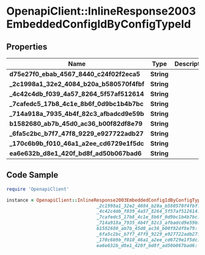 # OpenapiClient::InlineResponse2003EmbeddedConfigIdByConfigTypeId

## Properties

Name | Type | Description | Notes
------------ | ------------- | ------------- | -------------
**d75e27f0_ebab_4567_8440_c24f02f2eca5** | **String** |  | [optional] 
**_2c1998a1_32e2_4084_b20a_b580570f4fbf** | **String** |  | [optional] 
**_4c42c4db_f039_4a57_8264_5f57af512614** | **String** |  | [optional] 
**_7cafedc5_17b8_4c1e_8b6f_0d9bc1b4b7bc** | **String** |  | [optional] 
**_714a918a_7935_4b4f_82c3_afbadcd9e59b** | **String** |  | [optional] 
**b1582680_ab7b_45d0_ac36_b00f82df8e79** | **String** |  | [optional] 
**_6fa5c2bc_b7f7_47f8_9229_e927722adb27** | **String** |  | [optional] 
**_170c6b9b_f010_46a1_a2ee_cd6729e1f5dc** | **String** |  | [optional] 
**ea6e632b_d8e1_420f_bd8f_ad50b067bad6** | **String** |  | [optional] 

## Code Sample

```ruby
require 'OpenapiClient'

instance = OpenapiClient::InlineResponse2003EmbeddedConfigIdByConfigTypeId.new(d75e27f0_ebab_4567_8440_c24f02f2eca5: null,
                                 _2c1998a1_32e2_4084_b20a_b580570f4fbf: null,
                                 _4c42c4db_f039_4a57_8264_5f57af512614: null,
                                 _7cafedc5_17b8_4c1e_8b6f_0d9bc1b4b7bc: null,
                                 _714a918a_7935_4b4f_82c3_afbadcd9e59b: null,
                                 b1582680_ab7b_45d0_ac36_b00f82df8e79: null,
                                 _6fa5c2bc_b7f7_47f8_9229_e927722adb27: null,
                                 _170c6b9b_f010_46a1_a2ee_cd6729e1f5dc: null,
                                 ea6e632b_d8e1_420f_bd8f_ad50b067bad6: null)
```


